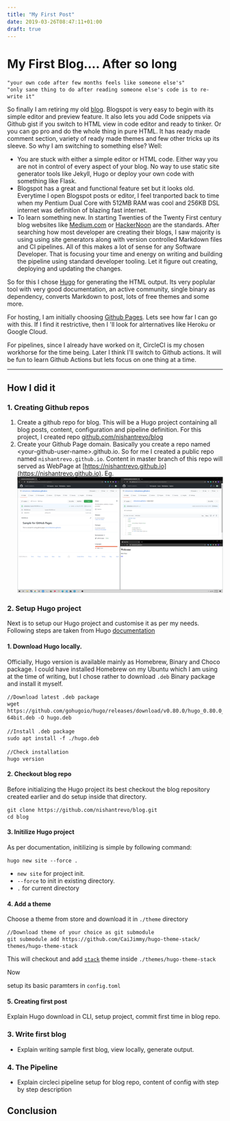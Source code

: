 ```yaml
---
title: "My First Post"
date: 2019-03-26T08:47:11+01:00
draft: true
---
```


# My First Blog.... After so long

    "your own code after few months feels like someone else's"
    "only sane thing to do after reading someone else's code is to re-write it"

So finally I am retiring my old [blog](http://nishantrevo.blogspot.com/). Blogspot is very easy to begin with its simple editor and preview feature. It also lets you add Code snippets via Github gist if you switch to HTML view in code editor and ready to tinker. Or you can go pro and do the whole thing in pure HTML. It has ready made comment section, variety of ready made themes and few other tricks up its sleeve. So why I am switching to something else? Well:
- You are stuck with either a simple editor or HTML code. Either way you are not in control of every aspect of your blog. No way to use static site generator tools like Jekyll, Hugo or deploy your own code with something like Flask.
- Blogspot has a great and functional feature set but it looks old. Everytime I open Blogspot posts or editor, I feel tranported back to time when my Pentium Dual Core with 512MB RAM was cool and 256KB DSL internet was definition of blazing fast internet.
- To learn something new. In starting Twenties of the Twenty First century blog websites like [Medium.com](https://medium.com) or [HackerNoon](https://hackernoon.com/) are the standards. After searching how most developer are creating their blogs, I saw majority is using using site generators along with version controlled Markdown files and CI pipelines. All of this makes a lot of sense for any Software Developer. That is focusing your time and energy on writing and building the pipeline using standard developer tooling. Let it figure out creating, deploying and updating the changes.

So for this I chose [Hugo](https://gohugo.io) for generating the HTML output. Its very poplular tool with very good documentation, an active community, single binary as dependency, converts Markdown to post, lots of free themes and some more.

For hosting, I am initially choosing [Github Pages](https://pages.github.com/). Lets see how far I can go with this. If I find it restrictive, then I 'll look for alrternatives like Heroku or Google Cloud.

For pipelines, since I already have worked on it, CircleCI is my chosen workhorse for the time being. Later I think I'll switch to Github actions. It will be fun to learn Github Actions but lets focus on one thing at a time.

----------------------
## How I did it
### 1. Creating Github repos
  1. Create a github repo for blog. This will be a Hugo project containing all blog posts, content, configuration and pipeline definition. For this project, I created repo [github.com/nishantrevo/blog](https://github.com/nishantrevo/blog)
  2. Create your Github Page domain. Basically you create a repo named \<your-github-user-name>.github.io. So for me I created a public repo named `nishantrevo.github.io`. Content in master branch of this repo will served as WebPage at [https://nishantrevo.github.io](https://nishantrevo.github.io). Eg.
  ![](Github-Page-Basic-Setup.png)

### 2. Setup Hugo project
Next is to setup our Hugo project and customise it as per my needs. Following steps are taken from Hugo [documentation](https://gohugo.io/getting-started)
#### 1. Download Hugo locally. 
  Officially, Hugo version is available mainly as Homebrew, Binary and Choco package. I could have installed Homebrew on my Ubuntu which I am using at the time of writing, but I chose rather to download `.deb` Binary package and install it myself.
```
//Download latest .deb package
wget https://github.com/gohugoio/hugo/releases/download/v0.80.0/hugo_0.80.0_Linux-64bit.deb -O hugo.deb

//Install .deb package
sudo apt install -f ./hugo.deb

//Check installation
hugo version
```
#### 2. Checkout blog repo
Before initializing the Hugo project its best checkout the blog repository created earlier and do setup inside that directory.
```
git clone https://github.com/nishantrevo/blog.git 
cd blog
```
#### 3. Initilize Hugo project
As per documentation, initilizing is simple by following command:
```
hugo new site --force .
```
- `new site` for project init. 
- `--force` to init in existing directory. 
- `.` for current directory

#### 4. Add a theme
Choose a theme from store and download it in `./theme` directory 
```
//Download theme of your choice as git submodule
git submodule add https://github.com/CaiJimmy/hugo-theme-stack/ themes/hugo-theme-stack
```
This will checkout and add [`stack`](https://themes.gohugo.io/hugo-theme-stack/) theme inside `./themes/hugo-theme-stack`

Now

setup its basic paramters in `config.toml`
#### 5. Creating first post



Explain Hugo download in CLI, setup project, commit first time in blog repo.

### 3. Write first blog
- Explain writing sample first blog, view locally, generate output.

### 4. The Pipeline 
- Explain circleci pipeline setup for blog repo, content of config with step by step description

## Conclusion